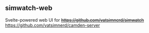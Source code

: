 ## simwatch-web

Svelte-powered web UI for ~~https://github.com/vatsimnerd/simwatch~~ https://github.com/vatsimnerd/camden-server
